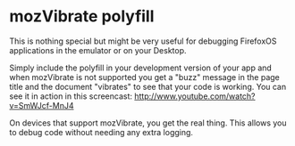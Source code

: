 mozVibrate polyfill
===================

This is nothing special but might be very useful for debugging FirefoxOS applications in the emulator or on your Desktop. 

Simply include the polyfill in your development version of your app and when mozVibrate is not supported you get a "buzz" message in the page title and the document "vibrates" to see that your code is working. You can see it in action in this screencast: http://www.youtube.com/watch?v=SmWJcf-MnJ4 

On devices that support mozVibrate, you get the real thing. This allows you to debug code without needing any extra logging. 
